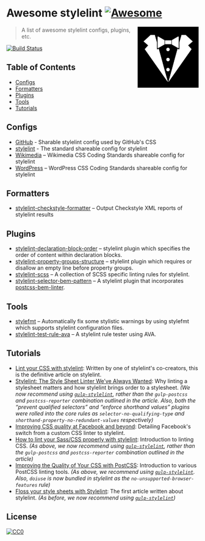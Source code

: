 # Awesome stylelint [![Awesome](https://cdn.rawgit.com/sindresorhus/awesome/d7305f38d29fed78fa85652e3a63e154dd8e8829/media/badge.svg)](https://github.com/sindresorhus/awesome)

[<img src="https://raw.githubusercontent.com/stylelint/stylelint/master/identity/stylelint-icon-white-512.png" width="160" align="right" alt="stylelint">](http://stylelint.org)

> A list of awesome stylelint configs, plugins, etc.

[![Build Status](https://travis-ci.org/ntwb/awesome-stylelint.svg?branch=master)](https://travis-ci.org/ntwb/awesome-stylelint)

## Table of Contents

- [Configs](#configs)
- [Formatters](#Formatters)
- [Plugins](#plugins)
- [Tools](#tools)
- [Tutorials](#tutorials)

## Configs

- [GitHub](https://github.com/primer/stylelint-config-primer) - Sharable stylelint config used by GitHub's CSS
- [stylelint](https://github.com/stylelint/stylelint-config-standard) - The standard shareable config for stylelint
- [Wikimedia](https://github.com/wikimedia/stylelint-config-wikimedia) – Wikimedia CSS Coding Standards shareable config for stylelint
- [WordPress](https://github.com/ntwb/stylelint-config-wordpress/) – WordPress CSS Coding Standards shareable config for stylelint

## Formatters

- [stylelint-checkstyle-formatter](https://github.com/davidtheclark/stylelint-checkstyle-formatter) – Output Checkstyle XML reports of stylelint results

## Plugins

- [stylelint-declaration-block-order](https://github.com/hudochenkov/stylelint-declaration-block-order) – stylelint plugin which specifies the order of content within declaration blocks.
- [stylelint-property-groups-structure](https://github.com/hudochenkov/stylelint-property-groups-structure) – stylelint plugin which requires or disallow an empty line before property groups.
- [stylelint-scss](https://github.com/kristerkari/stylelint-scss) – A collection of SCSS specific linting rules for stylelint.
- [stylelint-selector-bem-pattern](https://github.com/davidtheclark/stylelint-selector-bem-pattern) – A stylelint plugin that incorporates [postcss-bem-linter](https://github.com/postcss/postcss-bem-linter).

## Tools

- [stylefmt](https://github.com/morishitter/stylefmt) – Automatically fix some stylistic warnings by using stylefmt which supports stylelint configuration files.
- [stylelint-test-rule-ava](https://github.com/hudochenkov/stylelint-test-rule-ava) – A stylelint rule tester using AVA.

## Tutorials

- [Lint your CSS with stylelint](https://css-tricks.com/stylelint/): Written by one of stylelint's co-creators, this is the definitive article on stylelint.
- [Stylelint: The Style Sheet Linter We’ve Always Wanted](https://www.smashingmagazine.com/2016/05/stylelint-the-style-sheet-linter-weve-always-wanted/): Why linting a stylesheet matters and how stylelint brings order to a stylesheet. *(We now recommend using [`gulp-stylelint`](https://github.com/olegskl/gulp-stylelint), rather than the `gulp-postcss` and `postcss-reporter` combination outlined in the article. Also, both the “prevent qualified selectors” and “enforce shorthand values” plugins were rolled into the core rules as `selector-no-qualifying-type` and `shorthand-property-no-redundant-values` respectively)*
- [Improving CSS quality at Facebook and beyond](https://code.facebook.com/posts/879890885467584/improving-css-quality-at-facebook-and-beyond): Detailing Facebook's switch from a custom CSS linter to stylelint.
- [How to lint your Sass/CSS properly with stylelint](http://www.creativenightly.com/2016/02/How-to-lint-your-css-with-stylelint/): Introduction to linting CSS. *(As above, we now recommend using [`gulp-stylelint`](https://github.com/olegskl/gulp-stylelint), rather than the `gulp-postcss` and `postcss-reporter` combination outlined in the article)*
- [Improving the Quality of Your CSS with PostCSS](http://www.sitepoint.com/improving-the-quality-of-your-css-with-postcss/): Introduction to various PostCSS linting tools. *(As above, we recommend using [`gulp-stylelint`](https://github.com/olegskl/gulp-stylelint). Also, `doiuse` is now bundled in stylelint as the `no-unsupported-browser-features` rule)*
- [Floss your style sheets with Stylelint](https://benfrain.com/floss-your-style-sheets-with-stylelint/): The first article written about stylelint. *(As before, we now recommend using [`gulp-stylelint`](https://github.com/olegskl/gulp-stylelint))*

## License

[![CC0](https://i.creativecommons.org/p/zero/1.0/88x31.png)](https://creativecommons.org/publicdomain/zero/1.0/)
